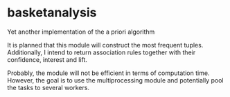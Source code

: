 # basketanalysis
Yet another implementation of the a priori algorithm

It is planned that this module will construct the most frequent tuples. Additionally, I intend to return association rules together with their confidence, interest and lift.

Probably, the module will not be efficient in terms of computation time. However, the goal is to use the multiprocessing module and potentially pool the tasks to several workers.
